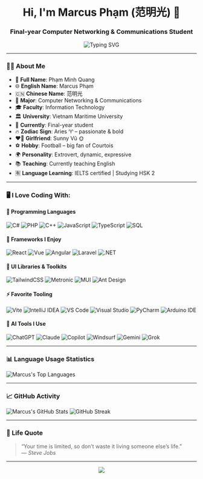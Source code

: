 <h1 align="center">Hi, I'm Marcus Phạm (范明光) 👋</h1>
<h3 align="center">Final-year Computer Networking & Communications Student</h3>

<p align="center">
  <img src="https://readme-typing-svg.demolab.com?font=Fira+Code&weight=700&size=22&pause=1000&color=00BFFF&center=true&vCenter=true&width=800&lines=🌟+Energetic;+💻+Network+Communicator;+🚀+Tech-Enthusiast;+🔥+Frontend+Lover;+🎯+Team+Player;+🤝+Socially+Active" alt="Typing SVG" />
</p>

---

### 🧑‍🎓 About Me

- 👤 **Full Name**: Phạm Minh Quang  
- 🌐 **English Name**: Marcus Phạm  
- 🇨🇳 **Chinese Name**: 范明光  
- 🏫 **Major**: Computer Networking & Communications  
- 🎓 **Faculty**: Information Technology  
- 🏛️ **University**: Vietnam Maritime University  
- 🔭 **Currently**: Final-year student  
- 🔥 **Zodiac Sign**: Aries ♈ – passionate & bold  
- ❤️‍🔥 **Girlfriend**: Sunny Vũ 🌞  
- ⚽ **Hobby**: Football – big fan of Courtois  
- 🌍 **Personality**: Extrovert, dynamic, expressive  
- 📚 **Teaching**: Currently teaching English  
- 🈶 **Language Learning**: IELTS certified | Studying HSK 2

---

### 🖥️ I Love Coding With:

#### 🧠 Programming Languages

![C#](https://img.shields.io/badge/C%23-239120?style=flat-square&logo=c-sharp&logoColor=white)
![PHP](https://img.shields.io/badge/PHP-777BB4?style=flat-square&logo=php&logoColor=white)
![C++](https://img.shields.io/badge/C++-00599C?style=flat-square&logo=c%2B%2B&logoColor=white)
![JavaScript](https://img.shields.io/badge/JS-F7DF1E?style=flat-square&logo=javascript&logoColor=black)
![TypeScript](https://img.shields.io/badge/TS-3178C6?style=flat-square&logo=typescript&logoColor=white)
![SQL](https://img.shields.io/badge/SQL-CC2927?style=flat-square&logo=Microsoft%20SQL%20Server&logoColor=white)

#### 🧱 Frameworks I Enjoy

![React](https://img.shields.io/badge/React-61DAFB?style=flat-square&logo=react&logoColor=black)
![Vue](https://img.shields.io/badge/Vue-4FC08D?style=flat-square&logo=vue.js&logoColor=white)
![Angular](https://img.shields.io/badge/Angular-DD0031?style=flat-square&logo=angular&logoColor=white)
![Laravel](https://img.shields.io/badge/Laravel-F55247?style=flat-square&logo=laravel&logoColor=white)
![.NET](https://img.shields.io/badge/.NET-512BD4?style=flat-square&logo=dotnet&logoColor=white)

#### 🎨 UI Libraries & Toolkits

![TailwindCSS](https://img.shields.io/badge/Tailwind-06B6D4?style=flat-square&logo=tailwind-css&logoColor=white)
![Metronic](https://img.shields.io/badge/Metronic-5A32B4?style=flat-square)
![MUI](https://img.shields.io/badge/MUI-007FFF?style=flat-square&logo=mui&logoColor=white)
![Ant Design](https://img.shields.io/badge/AntD-0170FE?style=flat-square&logo=ant-design&logoColor=white)

#### ⚡ Favorite Tooling

![Vite](https://img.shields.io/badge/Vite-646CFF?style=flat-square&logo=vite&logoColor=white)
![IntelliJ IDEA](https://img.shields.io/badge/IDEA-000000?style=flat-square&logo=intellij-idea&logoColor=white)
![VS Code](https://img.shields.io/badge/VSCode-007ACC?style=flat-square&logo=visual-studio-code&logoColor=white)
![Visual Studio](https://img.shields.io/badge/VisualStudio-5C2D91?style=flat-square&logo=visual-studio&logoColor=white)
![PyCharm](https://img.shields.io/badge/PyCharm-143?style=flat-square&logo=pycharm&logoColor=white)
![Arduino IDE](https://img.shields.io/badge/Arduino_IDE-00979D?style=flat-square&logo=arduino&logoColor=white)

#### 🤖 AI Tools I Use

![ChatGPT](https://img.shields.io/badge/ChatGPT-10a37f?style=flat-square&logo=openai&logoColor=white)
![Claude](https://img.shields.io/badge/Claude-000000?style=flat-square)
![Copilot](https://img.shields.io/badge/Copilot-1C1E21?style=flat-square&logo=github&logoColor=white)
![Windsurf](https://img.shields.io/badge/Windsurf-blue?style=flat-square)
![Gemini](https://img.shields.io/badge/Gemini-4285F4?style=flat-square&logo=google&logoColor=white)
![Grok](https://img.shields.io/badge/Grok-8B0000?style=flat-square)

---

### 📊 Language Usage Statistics

![Marcus's Top Languages](https://github-readme-stats.vercel.app/api/top-langs/?username=quangcaptain26-3&layout=compact&theme=react)

---

### 📈 GitHub Activity

![Marcus's GitHub Stats](https://github-readme-stats.vercel.app/api?username=quangcaptain26-3&show_icons=true&theme=tokyonight)
![GitHub Streak](https://streak-stats.demolab.com/?user=quangcaptain26-3&theme=tokyonight&hide_border=false)

---

### 🧭 Life Quote

> “Your time is limited, so don’t waste it living someone else’s life.”  
> — *Steve Jobs*

---

<p align="center">
  <img src="https://capsule-render.vercel.app/api?type=waving&color=0:3b82f6,100:06b6d4&height=120&section=footer"/>
</p>
